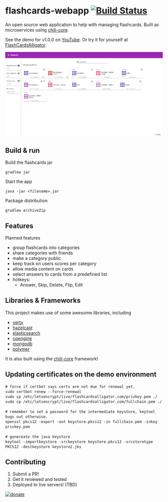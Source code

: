 # flashcards-webapp [![Build Status](https://travis-ci.org/codingchili/flashcards-webapp.svg?branch=master)](https://travis-ci.org/codingchili/flashcards-webapp)

An open source web application to help with managing flashcards. Built as microservices using [chili-core](https://github.com/codingchili/chili-core).

See the demo for v1.0.0 on [YouTube](https://www.youtube.com/watch?v=1LcJ4d6hzA8).
Or try it for yourself at [FlashCardsAlligator](https://flashcardsalligator.com/).

![category search](https://raw.githubusercontent.com/codingchili/flashcards-webapp/5dc830d03f2b5b339edbfbd550964f1002744ddb/category-search.png)

## Build & run

Build the flashcards jar

```console
gradlew jar
``` 

Start the app

```console
java -jar <filename>.jar
``` 

Package distribution
```console
gradlew archiveZip
```

## Features
Planned features
- group flashcards into categories
- share categories with friends
- make a category public
- keep track on users scores per category
- allow media content on cards
- select answers to cards from a predefined list
- hotkeys:
  - Answer, Skip, Delete, Flip, Edit

## Libraries & Frameworks
This project makes use of some awesome libraries, including
- [vertx](https://github.com/eclipse/vert.x)
- [hazelcast](https://github.com/hazelcast/hazelcast)
- [elasticsearch](https://github.com/elastic/elasticsearch)
- [cqengine](https://github.com/npgall/cqengine)
- [mongodb](https://github.com/mongodb/mongo)
- [polymer](https://github.com/Polymer/polymer)

It is also built using the [chili-core](https://github.com/codingchili/chili-core) framework!

## Updating certificates on the demo environment
```console
# force if certbot says certs are not due for renewal yet.
sudo certbot renew --force-renewal
sudo cp /etc/letsencrypt/live/flashcardsalligator.com/privkey.pem ./
sudo cp /etc/letsencrypt/live/flashcardsalligator.com/fullchain.pem ./

# remember to set a password for the intermediate keystore, keytool bugs out otherwise.
openssl pkcs12 -export -out keystore.pkcs12 -in fullchain.pem -inkey privkey.pem

# genereate the java keystore
keytool -importkeystore -srckeystore keystore.pkcs12 -srcstoretype PKCS12 -destkeystore keystore2.jks
```

## Contributing
1. Submit a PR!
2. Get it reviewed and tested
3. Deployed to live servers! (TBD)

[![donate](https://img.shields.io/badge/donate-%CE%9ETH%20/%20%C9%83TC-ff00cc.svg?style=flat&logo=ethereum)](https://commerce.coinbase.com/checkout/673e693e-be6d-4583-9791-611da87861e3)

